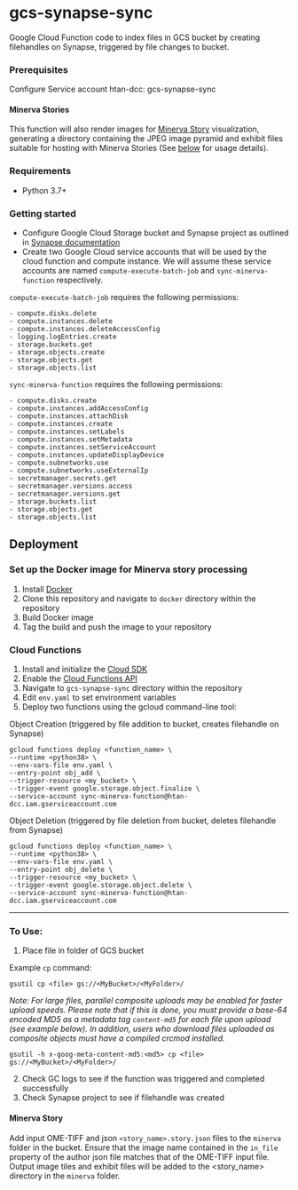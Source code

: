 # gcs-synapse-sync

Google Cloud Function code to index files in GCS bucket by creating filehandles on Synapse, triggered by file changes to bucket.

### Prerequisites
Configure Service account
htan-dcc: gcs-synapse-sync

#### Minerva Stories
This function will also render images for [Minerva Story](https://www.cycif.org/software/minerva) visualization, generating a directory containing the JPEG image pyramid and exhibit files suitable for hosting with Minerva Stories (See [below](#minerva-story) for usage details).

### Requirements
- Python 3.7+

### Getting started
- Configure Google Cloud Storage bucket and Synapse project as outlined in [Synapse documentation](https://docs.synapse.org/articles/custom_storage_location.html#toc-custom-storage-locations)
- Create two Google Cloud service accounts that will be used by the cloud function and compute instance. We will assume these service accounts are named `compute-execute-batch-job` and `sync-minerva-function` respectively.

`compute-execute-batch-job` requires the following permissions:
```
- compute.disks.delete
- compute.instances.delete
- compute.instances.deleteAccessConfig
- logging.logEntries.create
- storage.buckets.get
- storage.objects.create
- storage.objects.get
- storage.objects.list
```

`sync-minerva-function` requires the following permissions:
```
- compute.disks.create
- compute.instances.addAccessConfig
- compute.instances.attachDisk
- compute.instances.create
- compute.instances.setLabels
- compute.instances.setMetadata
- compute.instances.setServiceAccount
- compute.instances.updateDisplayDevice
- compute.subnetworks.use
- compute.subnetworks.useExternalIp
- secretmanager.secrets.get
- secretmanager.versions.access
- secretmanager.versions.get
- storage.buckets.list
- storage.objects.get
- storage.objects.list
```

## Deployment

### Set up the Docker image for Minerva story processing
1. Install [Docker](https://docs.docker.com/get-docker/)
2. Clone this repository and navigate to `docker` directory within the repository
3. Build Docker image
4. Tag the build and push the image to your repository

### Cloud Functions
1. Install and initialize the [Cloud SDK](https://cloud.google.com/sdk/docs)
2. Enable the [Cloud Functions API](https://console.cloud.google.com/flows/enableapi?apiid=cloudfunctions&redirect=https://cloud.google.com/functions/quickstart&_ga=2.118113162.2081301619.1590113168-88580457.1590113168)
3. Navigate to `gcs-synapse-sync` directory within the repository
4. Edit `env.yaml` to set environment variables
5. Deploy two functions using the gcloud command-line tool:

Object Creation (triggered by file addition to bucket, creates filehandle on Synapse)
```
gcloud functions deploy <function_name> \
--runtime <python38> \
--env-vars-file env.yaml \
--entry-point obj_add \
--trigger-resource <my_bucket> \
--trigger-event google.storage.object.finalize \
--service-account sync-minerva-function@htan-dcc.iam.gserviceaccount.com
```
Object Deletion (triggered by file deletion from bucket, deletes filehandle from Synapse)
```
gcloud functions deploy <function_name> \
--runtime <python38> \
--env-vars-file env.yaml \
--entry-point obj_delete \
--trigger-resource <my_bucket> \
--trigger-event google.storage.object.delete \
--service-account sync-minerva-function@htan-dcc.iam.gserviceaccount.com
```

---
### To Use:
1. Place file in folder of GCS bucket

Example `cp` command:
```
gsutil cp <file> gs://<MyBucket>/<MyFolder>/
```
*Note: For large files, parallel composite uploads may be enabled for faster upload speeds. Please note that if this is done, you must provide a base-64 encoded MD5 as a metadata tag `content-md5` for each file upon upload (see example below). In addition, users who download files uploaded as composite objects must have a compiled crcmod installed.*

```
gsutil -h x-goog-meta-content-md5:<md5> cp <file> gs://<MyBucket>/<MyFolder>/
```
2. Check GC logs to see if the function was triggered and completed successfully
3. Check Synapse project to see if filehandle was created


#### Minerva Story
Add input OME-TIFF and json `<story_name>.story.json` files to the `minerva` folder in the bucket. Ensure that the image name contained in the `in_file` property of the author json file matches that of the OME-TIFF input file. Output image tiles and exhibit files will be added to the <story_name> directory in the `minerva` folder.
